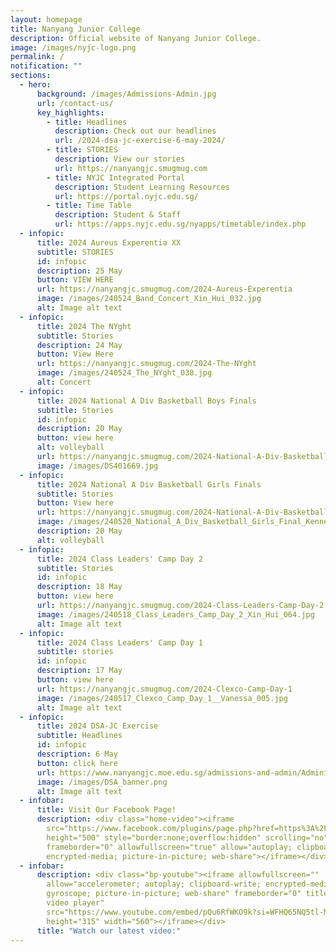 ```yaml
---
layout: homepage
title: Nanyang Junior College
description: Official website of Nanyang Junior College.
image: /images/nyjc-logo.png
permalink: /
notification: ""
sections:
  - hero:
      background: /images/Admissions-Admin.jpg
      url: /contact-us/
      key_highlights:
        - title: Headlines
          description: Check out our headlines
          url: /2024-dsa-jc-exercise-6-may-2024/
        - title: STORIES
          description: View our stories
          url: https://nanyangjc.smugmug.com
        - title: NYJC Integrated Portal
          description: Student Learning Resources
          url: https://portal.nyjc.edu.sg/
        - title: Time Table
          description: Student & Staff
          url: https://apps.nyjc.edu.sg/nyapps/timetable/index.php
  - infopic:
      title: 2024 Aureus Experentia XX
      subtitle: STORIES
      id: infopic
      description: 25 May
      button: VIEW HERE
      url: https://nanyangjc.smugmug.com/2024-Aureus-Experentia
      image: /images/240524_Band_Concert_Xin_Hui_032.jpg
      alt: Image alt text
  - infopic:
      title: 2024 The NYght
      subtitle: Stories
      description: 24 May
      button: View Here
      url: https://nanyangjc.smugmug.com/2024-The-NYght
      image: /images/240524_The_NYght_038.jpg
      alt: Concert
  - infopic:
      title: 2024 National A Div Basketball Boys Finals
      subtitle: Stories
      id: infopic
      description: 20 May
      button: view here
      alt: volleyball
      url: https://nanyangjc.smugmug.com/2024-National-A-Div-Basketball-Boys-Finals
      image: /images/DS401669.jpg
  - infopic:
      title: 2024 National A Div Basketball Girls Finals
      subtitle: Stories
      button: View here
      url: https://nanyangjc.smugmug.com/2024-National-A-Div-Basketball-Girls-Finals
      image: /images/240520_National_A_Div_Basketball_Girls_Final_Kenneth_Koh_004.jpg
      description: 20 May
      alt: volleyball
  - infopic:
      title: 2024 Class Leaders' Camp Day 2
      subtitle: Stories
      id: infopic
      description: 18 May
      button: view here
      url: https://nanyangjc.smugmug.com/2024-Class-Leaders-Camp-Day-2
      image: /images/240518_Class_Leaders_Camp_Day_2_Xin_Hui_064.jpg
      alt: Image alt text
  - infopic:
      title: 2024 Class Leaders' Camp Day 1
      subtitle: stories
      id: infopic
      description: 17 May
      button: view here
      url: https://nanyangjc.smugmug.com/2024-Clexco-Camp-Day-1
      image: /images/240517_Clexco_Camp_Day_1__Vanessa_005.jpg
      alt: Image alt text
  - infopic:
      title: 2024 DSA-JC Exercise
      subtitle: Headlines
      id: infopic
      description: 6 May
      button: click here
      url: https://www.nanyangjc.moe.edu.sg/admissions-and-admin/Administration/dsa/
      image: /images/DSA_banner.png
      alt: Image alt text
  - infobar:
      title: Visit Our Facebook Page!
      description: <div class="home-video"><iframe
        src="https://www.facebook.com/plugins/page.php?href=https%3A%2F%2Fwww.facebook.com%2FNanyangjc%2F&tabs=timeline&width=340&height=500&small_header=false&adapt_container_width=true&hide_cover=false&show_facepile=true&appId"
        height="500" style="border:none;overflow:hidden" scrolling="no"
        frameborder="0" allowfullscreen="true" allow="autoplay; clipboard-write;
        encrypted-media; picture-in-picture; web-share"></iframe></div>
  - infobar:
      description: <div class="bp-youtube"><iframe allowfullscreen=""
        allow="accelerometer; autoplay; clipboard-write; encrypted-media;
        gyroscope; picture-in-picture; web-share" frameborder="0" title="YouTube
        video player"
        src="https://www.youtube.com/embed/pQu6RfWKO9k?si=WFHQ65NQ5tl-M84f"
        height="315" width="560"></iframe></div>
      title: "Watch our latest video:"
---
```

